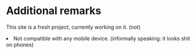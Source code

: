 # Additional remarks
This site is a fresh project, currently working on it. (not)
<li>Not compatible with any mobile device. (informally speaking: it looks shit on phones)</li>
